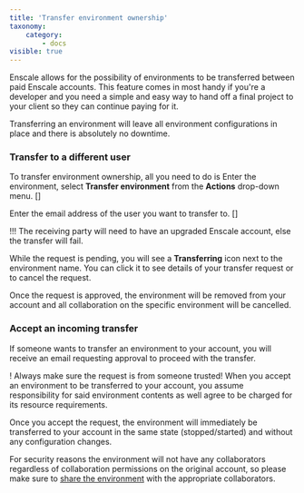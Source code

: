 ```yaml
---
title: 'Transfer environment ownership'
taxonomy:
    category:
        - docs
visible: true
---
```


Enscale allows for the possibility of environments to be transferred between paid Enscale accounts. This feature comes in most handy if you're a developer and you need a simple and easy way to hand off a final project to your client so they can continue paying for it.

Transferring an environment will leave all environment configurations in place and there is absolutely no downtime. 

### Transfer to a different user

To transfer environment ownership, all you need to do is Enter the environment, select **Transfer environment** from the **Actions** drop-down menu.
[]

Enter the email address of the user you want to transfer to.
[]

!!! The receiving party will need to have an upgraded Enscale account, else the transfer will fail.

While the request is pending, you will see a **Transferring** icon next to the environment name. You can click it to see details of your transfer request or to cancel the request.

Once the request is approved, the environment will be removed from your account and all collaboration on the specific environment will be cancelled.

### Accept an incoming transfer

If someone wants to transfer an environment to your account, you will receive an email requesting approval to proceed with the transfer.

! Always make sure the request is from someone trusted! When you accept an environment to be transferred to your account, you assume responsibility for said environment contents as well agree to be charged for its resource requirements.

Once you accept the request, the environment will immediately be transferred to your account in the same state (stopped/started) and without any configuration changes.

For security reasons the environment will not have any collaborators regardless of collaboration permissions on the original account, so please make sure to [share the environment](https://enscale.com/docs/10/features/collaboration#step-3-sharing-environments) with the appropriate collaborators.